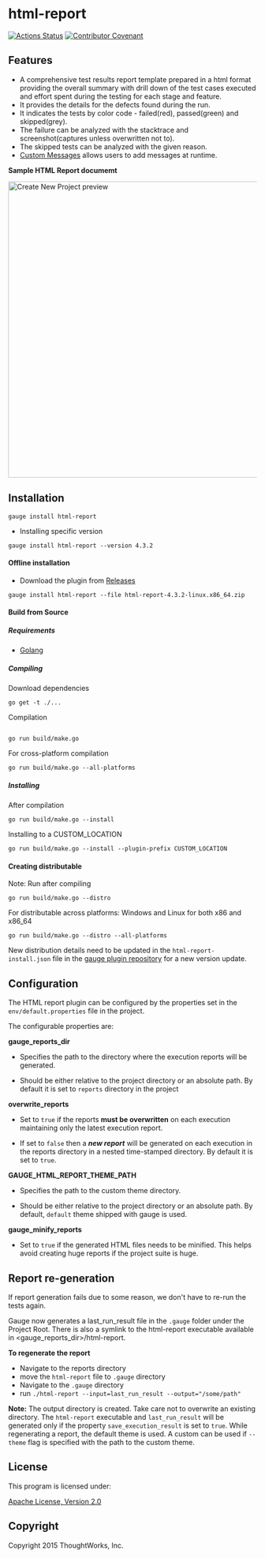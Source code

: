 html-report
==========

[![Actions Status](https://github.com/getgauge/html-report/workflows/test/badge.svg)](https://github.com/getgauge/html-report/actions)
[![Contributor Covenant](https://img.shields.io/badge/Contributor%20Covenant-v1.4%20adopted-ff69b4.svg)](CODE_OF_CONDUCT.md)

Features
-------

-  A comprehensive test results report template prepared in a html
   format providing the overall summary with drill down of the test
   cases executed and effort spent during the testing for each stage and feature.
-  It provides the details for the defects found during the run.
-  It indicates the tests by color code - failed(red), passed(green) and
   skipped(grey).
-  The failure can be analyzed with the stacktrace and
   screenshot(captures unless overwritten not to).
-  The skipped tests can be analyzed with the given reason.
-  [Custom Messages](https://docs.gauge.org/writing-specifications.html#custom-messages-in-reports) allows users to add messages at runtime.


**Sample HTML Report documemt**

<img src="https://github.com/getgauge/html-report/raw/master/images/sample.png" alt="Create New Project preview" style="width: 600px;"/>

Installation
------------

```
gauge install html-report
```

* Installing specific version
```
gauge install html-report --version 4.3.2
```

#### Offline installation
* Download the plugin from [Releases](https://github.com/getgauge/html-report/releases)
```
gauge install html-report --file html-report-4.3.2-linux.x86_64.zip
```

#### Build from Source

##### Requirements
* [Golang](http://golang.org/)

##### Compiling
Download dependencies
```
go get -t ./...
```

Compilation
```

go run build/make.go
```

For cross-platform compilation

```
go run build/make.go --all-platforms
```

##### Installing
After compilation

```
go run build/make.go --install
```

Installing to a CUSTOM_LOCATION

```
go run build/make.go --install --plugin-prefix CUSTOM_LOCATION
```

#### Creating distributable

Note: Run after compiling

```
go run build/make.go --distro
```

For distributable across platforms: Windows and Linux for both x86 and x86_64

```
go run build/make.go --distro --all-platforms
```

New distribution details need to be updated in the `html-report-install.json` file in the [gauge plugin repository](https://github.com/getgauge/gauge-repository) for a new version update.

Configuration
-------------

The HTML report plugin can be configured by the properties set in the
`env/default.properties` file in the project.

The configurable properties are:

**gauge_reports_dir**

-  Specifies the path to the directory where the execution reports will
   be generated.

-  Should be either relative to the project directory or an absolute
   path. By default it is set to `reports` directory in the project

**overwrite_reports**

-  Set to ``true`` if the reports **must be overwritten** on each
   execution maintaining only the latest execution report.

-  If set to `false` then a _**new report**_ will be generated on each execution in the reports directory in a nested time-stamped directory. By default it is set to `true`.


**GAUGE_HTML_REPORT_THEME_PATH**

-  Specifies the path to the custom theme directory.

-  Should be either relative to the project directory or an absolute
   path. By default, `default` theme shipped with gauge is used.

**gauge_minify_reports**

-  Set to ``true`` if the generated HTML files needs to be minified. This helps avoid creating huge reports if the project suite is huge.

Report re-generation
-------------------

If report generation fails due to some reason, we don't have to re-run the tests again.

Gauge now generates a last_run_result file in the `.gauge` folder under the Project Root. There is also a symlink to the html-report executable available in <gauge_reports_dir>/html-report.

**To regenerate the report**

- Navigate to the reports directory
- move the `html-report` file to `.gauge` directory
- Navigate to the `.gauge` directory
- run `./html-report --input=last_run_result --output="/some/path"`

**Note:** The output directory is created. Take care not to overwrite an existing directory. The `html-report` executable and `last_run_result` will be generated only if the property `save_execution_result` is set to `true`.
While regenerating a report, the default theme is used. A custom can be used if ``--theme`` flag is specified with the path to the custom theme.


License
-------

This program is licensed under:

[Apache License, Version 2.0](https://www.apache.org/licenses/LICENSE-2.0.txt)

Copyright
---------

Copyright 2015 ThoughtWorks, Inc.
